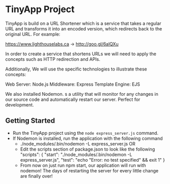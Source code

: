 # TinyApp Project

TinyApp is build on a URL Shortener which is a service that takes a regular URL and transforms it into an encoded version, which redirects back to the original URL. For example:

https://www.lighthouselabs.ca → http://goo.gl/6alQXu

In order to create a service that shortens URLs we will need to apply the concepts such as HTTP redirection and APIs.

Additionally, We will use the specific technologies to illustrate these concepts:

Web Server: Node.js
Middleware: Express
Template Engine: EJS

We also installed Nodemon. s a utility that will monitor for any changes in our source code and automatically restart our server. Perfect for development.

## Getting Started

- Run the TinyApp project using the `node express_server.js` command.
- If Nodemon is installed, run the application with the following command
  - ./node_modules/.bin/nodemon -L express_server.js
  OR
  - Edit the scripts section of package.json to look like the following
      "scripts": {
      "start": "./node_modules/.bin/nodemon -L express_server.js",
      "test": "echo \"Error: no test specified\" && exit 1"
    }
  - From now on just run npm start, our application will run with nodemon! The days of restarting the server for every little change are finally over!
